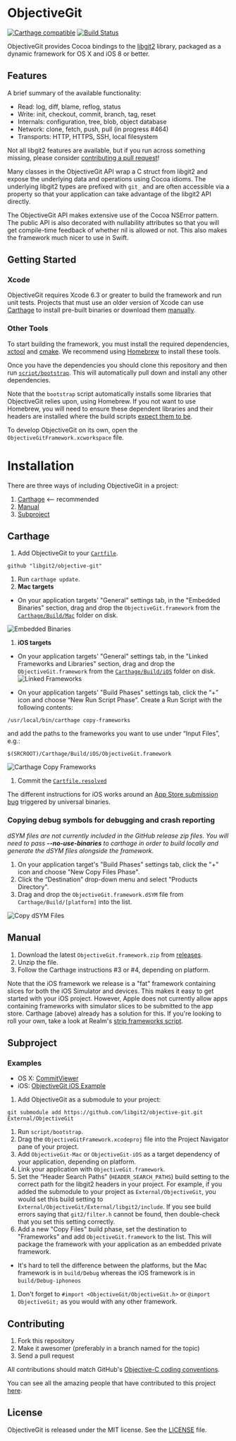 # ObjectiveGit

[![Carthage compatible](https://img.shields.io/badge/Carthage-compatible-4BC51D.svg?style=flat)](https://github.com/Carthage/Carthage)
[![Build Status](https://travis-ci.org/libgit2/objective-git.svg?branch=master)](https://travis-ci.org/libgit2/objective-git)

ObjectiveGit provides Cocoa bindings to the
[libgit2](https://github.com/libgit2/libgit2) library, packaged as a dynamic framework for OS X and iOS 8 or better.

## Features

A brief summary of the available functionality:

* Read: log, diff, blame, reflog, status
* Write: init, checkout, commit, branch, tag, reset
* Internals: configuration, tree, blob, object database
* Network: clone, fetch, push, pull (in progress #464)
* Transports: HTTP, HTTPS, SSH, local filesystem

Not all libgit2 features are available, but if you run across something missing, please consider [contributing a pull request](#contributing)!

Many classes in the ObjectiveGit API wrap a C struct from libgit2 and expose the underlying data and operations using Cocoa idioms. The underlying libgit2 types are prefixed with `git_` and are often accessible via a property so that your application can take advantage of the libgit2 API directly.

The ObjectiveGit API makes extensive use of the Cocoa NSError pattern. The public API is also decorated with nullability attributes so that you will get compile-time feedback of whether nil is allowed or not. This also makes the framework much nicer to use in Swift.

## Getting Started

### Xcode

ObjectiveGit requires Xcode 6.3 or greater to build the framework and run unit tests. Projects that must use an older version of Xcode can use 
[Carthage](#carthage) to install pre-built binaries
or download them [manually](#manually).

### Other Tools

To start building the framework, you must install the required dependencies, 
[xctool](https://github.com/facebook/xctool) and 
[cmake](https://github.com/Kitware/CMake). We recommend using 
[Homebrew](http://brew.sh) to install these tools. 

Once you have the dependencies you should clone this repository and then run [`script/bootstrap`](script/bootstrap). This will automatically pull down and install any other
dependencies.

Note that the `bootstrap` script automatically installs some libraries that ObjectiveGit relies upon, using Homebrew. If you not want to use Homebrew, you will need to ensure these dependent libraries and their headers are installed where the build scripts [expect them to be](https://github.com/libgit2/objective-git/blob/master/script/bootstrap#L80-L99).

To develop ObjectiveGit on its own, open the `ObjectiveGitFramework.xcworkspace` file.

# Installation

There are three ways of including ObjectiveGit in a project:

1. [Carthage](#carthage) <-- recommended
1. [Manual](#manual)
1. [Subproject](#subproject)


## Carthage


1. Add ObjectiveGit to your [`Cartfile`](https://github.com/Carthage/Carthage/blob/master/Documentation/Artifacts.md#cartfile).

  ```
  github "libgit2/objective-git"
  ```

1. Run `carthage update`.
1. **Mac targets**
  * On your application targets' "General" settings tab, in the "Embedded Binaries" section, drag and drop the `ObjectiveGit.framework` from the [`Carthage/Build/Mac`](https://github.com/Carthage/Carthage/blob/master/Documentation/Artifacts.md#carthagebuild) folder on disk.

  ![Embedded Binaries](http://imgur.com/W9EVyIX.png)

1. **iOS targets**
  * On your application targets' "General" settings tab, in the "Linked Frameworks and Libraries" section, drag and drop the `ObjectiveGit.framework` from the [`Carthage/Build/iOS`](https://github.com/Carthage/Carthage/blob/master/Documentation/Artifacts.md#carthagebuild) folder on disk.
  ![Linked Frameworks](http://i.imgur.com/y4caRw0.png)
  
  * On your application targets' "Build Phases" settings tab, click the “+” icon and choose “New Run Script Phase”. Create a Run Script with the following contents:

  ```
  /usr/local/bin/carthage copy-frameworks
  ```

  and add the paths to the frameworks you want to use under “Input Files”, e.g.:

  ```
  $(SRCROOT)/Carthage/Build/iOS/ObjectiveGit.framework
  ```

  ![Carthage Copy Frameworks](http://i.imgur.com/zXai6rb.png)

1. Commit the [`Cartfile.resolved`](https://github.com/Carthage/Carthage/blob/master/Documentation/Artifacts.md#cartfileresolved)

The different instructions for iOS works around an [App Store submission bug](http://www.openradar.me/radar?id=6409498411401216) triggered by universal binaries.


### Copying debug symbols for debugging and crash reporting

_dSYM files are not currently included in the GitHub release zip files. You will need to pass **--no-use-binaries** to carthage in order to build locally and generate the dSYM files alongside the framework._

1. On your application target's "Build Phases" settings tab, click the "+" icon and choose "New Copy Files Phase".
2. Click the “Destination” drop-down menu and select "Products Directory".
3. Drag and drop the `ObjectiveGit.framework.dSYM` file from `Carthage/Build/[platform]` into the list.

![Copy dSYM Files](http://i.imgur.com/WKJdHHQ.png)


## Manual

1. Download the latest `ObjectiveGit.framework.zip` from [releases](https://github.com/libgit2/objective-git/releases).
1. Unzip the file.
1. Follow the Carthage instructions #3 or #4, depending on platform.

Note that the iOS framework we release is a "fat" framework containing slices for both the iOS Simulator and devices. This makes it easy to get started with your iOS project. However, Apple does not currently allow apps containing frameworks with simulator slices to be submitted to the app store. Carthage (above) already has a solution for this. If you're looking to roll your own, take a look at Realm's [strip frameworks script](https://github.com/realm/realm-cocoa/blob/master/scripts/strip-frameworks.sh).


## Subproject

### Examples

* OS X: [CommitViewer](https://github.com/Abizern/CommitViewer)
* iOS: [ObjectiveGit iOS Example](https://github.com/Raekye/ObjectiveGit-iOS-Example)

1. Add ObjectiveGit as a submodule to your project:

  ```
  git submodule add https://github.com/libgit2/objective-git.git External/ObjectiveGit
  ```

1. Run `script/bootstrap`.
1. Drag the `ObjectiveGitFramework.xcodeproj` file into the Project Navigator pane of your project.
1. Add `ObjectiveGit-Mac` or `ObjectiveGit-iOS` as a target dependency of your application, depending on platform.
1. Link your application with `ObjectiveGit.framework`.
1. Set the “Header Search Paths” (`HEADER_SEARCH_PATHS`) build setting to the correct path for the libgit2 headers in your project. For example, if you added the submodule to your project as `External/ObjectiveGit`, you would set this build setting to `External/ObjectiveGit/External/libgit2/include`. If you see build errors saying that `git2/filter.h` cannot be found, then double-check that you set this setting correctly.
1. Add a new "Copy Files" build phase, set the destination to "Frameworks" and add `ObjectiveGit.framework` to the list. This will package the framework with your application as an embedded private framework.
  *  It's hard to tell the difference between the platforms, but the Mac framework is in `build/Debug` whereas the iOS framework is in `build/Debug-iphoneos`
1. Don't forget to `#import <ObjectiveGit/ObjectiveGit.h>` or `@import ObjectiveGit;` as you would with any other framework.



## Contributing

1. Fork this repository
1. Make it awesomer (preferably in a branch named for the topic)
1. Send a pull request

All contributions should match GitHub's [Objective-C coding
conventions](https://github.com/github/objective-c-conventions).

You can see all the amazing people that have contributed to this project
[here](https://github.com/libgit2/objective-git/contributors).


## License

ObjectiveGit is released under the MIT license. See
the [LICENSE](LICENSE) file.
